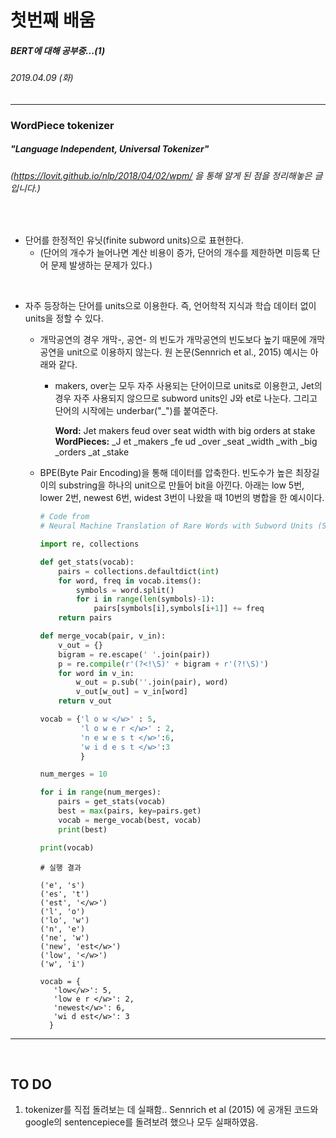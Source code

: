 # 첫번째 배움
##### BERT에 대해 공부중...(1)
###### 2019.04.09 (화)
-----

### WordPiece tokenizer
##### "Language Independent, Universal Tokenizer" 
###### (https://lovit.github.io/nlp/2018/04/02/wpm/ 을 통해 알게 된 점을 정리해놓은 글입니다.)

<br>

* 단어를 한정적인 유닛(finite subword units)으로 표현한다.
  + (단어의 개수가 늘어나면 계산 비용이 증가, 단어의 개수를 제한하면 미등록 단어 문제 발생하는 문제가 있다.)

<br>

* 자주 등장하는 단어를 units으로 이용한다. 즉, 언어학적 지식과 학습 데이터 없이 units을 정할 수 있다.
  + 개막공연의 경우 개막-, 공연- 의 빈도가 개막공연의 빈도보다 높기 때문에 개막공연을 unit으로 이용하지 않는다. 원 논문(Sennrich et al., 2015) 예시는 아래와 같다.
    - makers, over는 모두 자주 사용되는 단어이므로 units로 이용한고, Jet의 경우 자주 사용되지 않으므로 subword units인 J와 et로 나눈다. 그리고 단어의 시작에는 underbar("\_")를 붙여준다.
      
       **Word:** Jet makers feud over seat width with big orders at stake  
       **WordPieces:** \_J et \_makers \_fe ud \_over \_seat \_width \_with \_big \_orders \_at \_stake
      
  + BPE(Byte Pair Encoding)을 통해 데이터를 압축한다. 빈도수가 높은 최장길이의 substring을 하나의 unit으로 만들어 bit을 아낀다. 아래는 low 5번, lower 2번, newest 6번, widest 3번이 나왔을 때 10번의 병합을 한 예시이다. 
      
      ```python
      # Code from 
      # Neural Machine Translation of Rare Words with Subword Units (Sennrich et al., 2015)

      import re, collections

      def get_stats(vocab):
          pairs = collections.defaultdict(int)
          for word, freq in vocab.items():
              symbols = word.split()
              for i in range(len(symbols)-1):
                  pairs[symbols[i],symbols[i+1]] += freq
          return pairs

      def merge_vocab(pair, v_in):
          v_out = {}
          bigram = re.escape(' '.join(pair))
          p = re.compile(r'(?<!\S)' + bigram + r'(?!\S)')
          for word in v_in:
              w_out = p.sub(''.join(pair), word)
              v_out[w_out] = v_in[word]
          return v_out

      vocab = {'l o w </w>' : 5,
               'l o w e r </w>' : 2,
               'n e w e s t </w>':6,
               'w i d e s t </w>':3
               }

      num_merges = 10

      for i in range(num_merges):
          pairs = get_stats(vocab)
          best = max(pairs, key=pairs.get)
          vocab = merge_vocab(best, vocab)
          print(best)

      print(vocab)
      ```
      ```
      # 실행 결과
      
      ('e', 's')
      ('es', 't')
      ('est', '</w>')
      ('l', 'o')
      ('lo', 'w')
      ('n', 'e')
      ('ne', 'w')
      ('new', 'est</w>')
      ('low', '</w>')
      ('w', 'i')
      
      vocab = {
         'low</w>': 5, 
         'low e r </w>': 2, 
         'newest</w>': 6, 
         'wi d est</w>': 3
        }
      ```

--------
<br>

## TO DO

1. tokenizer를 직접 돌려보는 데 실패함.. Sennrich et al (2015) 에 공개된 코드와 google의 sentencepiece를 돌려보려 했으나 모두 실패하였음.
